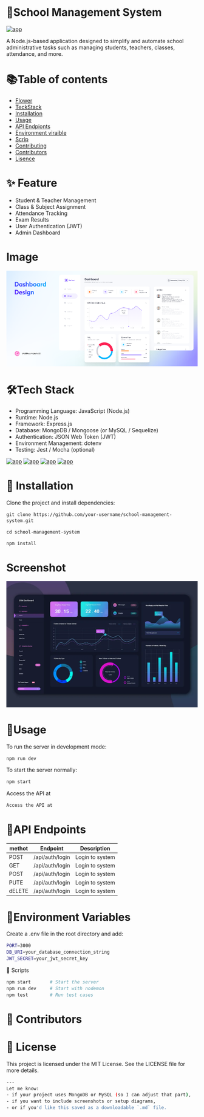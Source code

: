 # 🏫School Management System
[![app](https://img.shields.io/badge/School_management_system-Administrator-green)](https://getbootstrap.com)

 A Node.js-based application designed to simplify and automate school administrative tasks such as managing students, teachers, classes, attendance, and more.

 #

# 📚Table of contents


- [Flower](#Flower)
- [TeckStack](#Teck-stack)
- [Installation](#Installation)
- [Usage](#Usage)
- [API Endpionts](#API-Endpionts)
- [Environment viraible](#Environment-viraible)
- [Scrip](scrip)
- [Contributing](#Contributing)
- [Contributors](#Contributor)
- [Lisence](Lisence)

#

# ✨ Feature
- Student & Teacher Management
- Class & Subject Assignment
- Attendance Tracking
- Exam Results
- User Authentication (JWT)
- Admin Dashboard
#
# Image
![Dashbord](image-1.png)


# 🛠Tech Stack
- Programming Language: JavaScript (Node.js)
- Runtime: Node.js
- Framework: Express.js
- Database: MongoDB / Mongoose (or MySQL / Sequelize)
- Authentication: JSON Web Token (JWT)
- Environment Management: dotenv
- Testing: Jest / Mocha (optional)

[![app](https://img.shields.io/badge/Note_.js-18.-green)](https://nodejs.org/en)
[![app](https://img.shields.io/badge/Express_.js-Framework-green)](https://expressjs.com/)
[![app](https://img.shields.io/badge/MongoDB-DAtabese-green)](https://www.mongodb.com/)
[![app](https://img.shields.io/badge/Licence-MIT-green)](https://en.wikipedia.org/wiki/MIT_License)

#

# 🚀 Installation

Clone the project and install dependencies:
```link
git clone https://github.com/your-username/school-management-system.git
```
```system
cd school-management-system

```
```bash
npm install

```
# Screenshot

![Dashbord](image.png)

# 🔧Usage
To run the server in development mode:
```bash
npm run dev

```
To start the server normally:
```bash
npm start

```
Access the API at
```bash
Access the API at

```
# 📮API Endpoints


|methot| Endpoint       | Description     |
|---   | -----          | ----            |
|POST  | /api/auth/login| Login to system |
|GET   | /api/auth/login| Login to system |
|POST  | /api/auth/login| Login to system |
|PUTE  | /api/auth/login| Login to system |
|dELETE| /api/auth/login| Login to system |

# 🔑Environment Variables
Create a .env file in the root directory and add:
```bash
PORT=3000
DB_URI=your_database_connection_string
JWT_SECRET=your_jwt_secret_key

```
🧪 Scripts
```bash
npm start       # Start the server
npm run dev     # Start with nodemon
npm test        # Run test cases

```
#

# 👥 Contributors


# 📄 License
This project is licensed under the MIT License. See the LICENSE file for more details.

```bash
---
Let me know:
- if your project uses MongoDB or MySQL (so I can adjust that part),
- if you want to include screenshots or setup diagrams,
- or if you'd like this saved as a downloadable `.md` file.

```



























